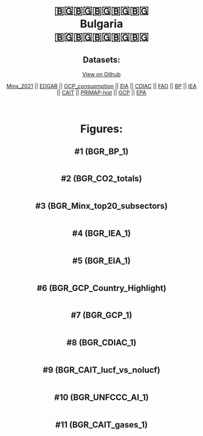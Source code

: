
<center>
<h1 align="center">
🇧🇬🇧🇬🇧🇬🇧🇬🇧🇬
<br>
Bulgaria
<br>
🇧🇬🇧🇬🇧🇬🇧🇬🇧🇬
</h1>
<h2>Datasets:</h2>
<p><a href="https://github.com/dquintani/GreenhouseData/tree/master/country_data/BGR_Bulgaria/data">View on Github</a>
<br></p><p><a href="data/BGR_Minx_2021.csv">Minx_2021</a> || <a href="data/BGR_EDGAR.csv">EDGAR</a> || <a href="data/BGR_GCP_consupmption.csv">GCP_consupmption</a> || <a href="data/BGR_EIA.csv">EIA</a> || <a href="data/BGR_CDIAC.csv">CDIAC</a> || <a href="data/BGR_FAO.csv">FAO</a> || <a href="data/BGR_BP.csv">BP</a> || <a href="data/BGR_IEA.csv">IEA</a> || <a href="data/BGR_CAIT.csv">CAIT</a> || <a href="data/BGR_PRIMAP-hist.csv">PRIMAP-hist</a> || <a href="data/BGR_GCP.csv">GCP</a> || <a href="data/BGR_EPA.csv">EPA</a></p><p><br></p>
<h1>Figures:</h1><h2>#1 (BGR_BP_1)</h2>
<p><img alt="" src="figures/BGR_BP_1.png" /></p><h2>#2 (BGR_CO2_totals)</h2>
<p><img alt="" src="figures/BGR_CO2_totals.png" /></p><h2>#3 (BGR_Minx_top20_subsectors)</h2>
<p><img alt="" src="figures/BGR_Minx_top20_subsectors.png" /></p><h2>#4 (BGR_IEA_1)</h2>
<p><img alt="" src="figures/BGR_IEA_1.png" /></p><h2>#5 (BGR_EIA_1)</h2>
<p><img alt="" src="figures/BGR_EIA_1.png" /></p><h2>#6 (BGR_GCP_Country_Highlight)</h2>
<p><img alt="" src="figures/BGR_GCP_Country_Highlight.png" /></p><h2>#7 (BGR_GCP_1)</h2>
<p><img alt="" src="figures/BGR_GCP_1.png" /></p><h2>#8 (BGR_CDIAC_1)</h2>
<p><img alt="" src="figures/BGR_CDIAC_1.png" /></p><h2>#9 (BGR_CAIT_lucf_vs_nolucf)</h2>
<p><img alt="" src="figures/BGR_CAIT_lucf_vs_nolucf.png" /></p><h2>#10 (BGR_UNFCCC_AI_1)</h2>
<p><img alt="" src="figures/BGR_UNFCCC_AI_1.png" /></p><h2>#11 (BGR_CAIT_gases_1)</h2>
<p><img alt="" src="figures/BGR_CAIT_gases_1.png" /></p>